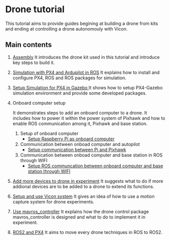 # Drone tutorial
This tutorial aims to provide guides begining at building a drone from kits and ending at controlling a drone autonomouly with Vicon.

## Main contents
1. [Assembly](1_Assembly.md)
    It introduces the drone kit used in this tutorial and introduce key steps to build it.

2. [Simulation with PX4 and Ardupilot in ROS](2_0_Simulation_ROS.md)
    It explains how to install and configure PX4, ROS and ROS packages for simulation.

    
3. [Setup Simulation for PX4 in Gazebo ](3_Simulation_Gazebo_Control.md)
    It shows how to setup PX4-Gazebo simulation environment and provide some developed packages.

4. Onboard computer setup
    
    It demonstrates steps to add an onboard computer to a drone. It includes how to power it within the power system of Pixhawk and how to enable ROS communication among it, Pixhawk and base station.

    1. Setup of onboard computer
        - [Setup Raspberry Pi as onboard computer](4_Experiment_OnboardComputer_Pi.md)
    2. Communication between onboad computer and autopilot
        - [Setup communication between Pi and Pixhawk](4_Experiment_Communication_Pi_Pixhawk.md)
    3. Communication between onboad computer and base station in ROS through WIFI
        - [Setup ROS communcation between onboard computer and base station through WIFI](4_Experiment_ROS_Communication_Pi_BaseStation.md)

5. [Add more devices to drone in experiment](5_Experiment_Hardware_Setup.md)
    It suggests what to do if more addional devices are to be added to a drone to extend its functions.


6. [Setup and use Vicon system](6_Vicon_Setup_Use.md)
    It gives an idea of how to use a motion capture system for drone experiments.

7. [Use mavros_controller](7_Mavros_Controller.md)
    It explains how the drone control package mavros_controller is designed and what to do to implement it in experiment.

8. [ROS2 and PX4](8_ROS2_PX4.md)
    It aims to move every drone techniques in ROS to ROS2.